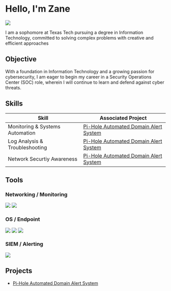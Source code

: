 # Hello, I'm Zane

<a href="https://www.linkedin.com/in/jashon-lemons-linked7/"><img src="https://img.shields.io/badge/-LinkedIn-0072b1?&style=for-the-badge&logo=linkedin&logoColor=white" /></a>

I am a sophomore at Texas Tech pursuing a degree in Information Technology, committed to solving complex problems with creative and efficient approaches

## Objective

With a foundation in Information Technology and a growing passion for cybersecurity, I am eager to begin my career in a Security Operations Center (SOC) role, wherein I will continue to learn and defend against cyber threats.

## Skills

| Skill | Associated Project |
| --- | --- |
| Monitoring & Systems Automation | <a href="https://github.com/zanelemons/Pi-Hole-Automated-Domain-Alert-System">Pi-Hole Automated Domain Alert System</a> |
| Log Analysis & Troubleshooting | <a href="https://github.com/zanelemons/Pi-Hole-Automated-Domain-Alert-System">Pi-Hole Automated Domain Alert System</a> |
| Network Securtiy Awareness | <a href="https://github.com/zanelemons/Pi-Hole-Automated-Domain-Alert-System">Pi-Hole Automated Domain Alert System</a> |

## Tools

### Networking / Monitoring

<div>
<img src="https://img.shields.io/badge/-Pi--hole-2D2D2D?&style=for-the-badge&logo=pi-hole&logoColor=C51A4A" />
<img src="https://img.shields.io/badge/-grep-2D2D2D?&style=for-the-badge&logo=gnu&logoColor=42A5F5" />

### OS / Endpoint

<div>
<img src="https://img.shields.io/badge/-Ubuntu-2D2D2D?&style=for-the-badge&logo=ubuntu&logoColor=E95420" />
<img src="https://img.shields.io/badge/-Bash-2D2D2D?&style=for-the-badge&logo=gnu-bash&logoColor=26A69A" />
<img src="https://img.shields.io/badge/-Cron-2D2D2D?&style=for-the-badge&logo=linux&logoColor=5C6BC0" />

</div>

### SIEM / Alerting

<div>
<img src="https://img.shields.io/badge/-Mailutils-2D2D2D?&style=for-the-badge&logo=maildotru&logoColor=FF7043" />
</div>

## Projects

- <a href="https://github.com/zanelemons/Pi-Hole-Automated-Domain-Alert-System">Pi-Hole Automated Domain Alert System
